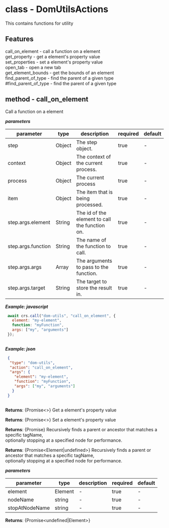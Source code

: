 # class - DomUtilsActionsThis contains functions for utility  ## Features call_on_element - call a function on a element   get_property - get a element's property value   set_properties - set a element's property value   open_tab - open a new tab   get_element_bounds - get the bounds of an element   find_parent_of_type - find the parent of a given type   #find_parent_of_type - find the parent of a given type  ## method - call_on_elementCall a function on a element  ***parameters***|parameter|type|description|required|default||---------|----|-----------|--------|-------||step|Object|The step object.|true|-||context|Object|The context of the current process.|true|-||process|Object|The current process|true|-||item|Object|The item that is being processed.|true|-||step.args.element|String|The id of the element to call the function on.|true|-||step.args.function|String|The name of the function to call.|true|-||step.args.args|Array|The arguments to pass to the function.|true|-||step.args.target|String|The target to store the result in.|true|-|***Example: javascript***```js await crs.call("dom-utils", "call_on_element", {     element: "my-element",     function: "myFunction",     args: ["my", "arguments"]   });    ```***Example: json***```json {    "type": "dom-utils",    "action": "call_on_element",    "args": {      "element": "my-element",      "function": "myFunction",      "args": ["my", "arguments"]     }   }    ```**Returns**: {Promise<>} Get a element's property value  **Returns**: {Promise<>} Set a element's property value  **Returns**: {Promise<void>} Recursively finds a parent or ancestor that matches a specific tagName,   optionally stopping at a specified node for performance.  **Returns**: {Promise<Element|undefined>} Recursively finds a parent or ancestor that matches a specific tagName,   optionally stopping at a specified node for performance.  ***parameters***|parameter|type|description|required|default||---------|----|-----------|--------|-------||element|Element|-|true|-||nodeName|string|-|true|-||stopAtNodeName|string|-|true|-|**Returns**: {Promise<undefined|Element>}
